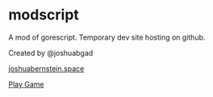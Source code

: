 # modscript

A mod of gorescript. Temporary dev site hosting on github.

Created by @joshuabgad

[joshuabernstein.space](http://www.joshuabernstein.space/)

[Play Game](beta-v4/)

